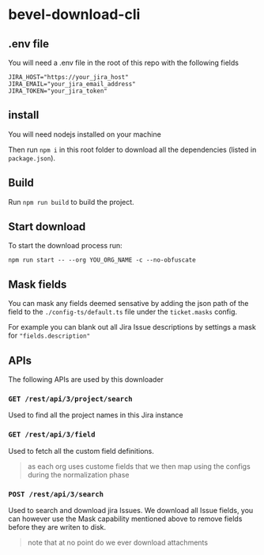# bevel-download-cli

## .env file

You will need a .env file in the root of this repo with the following fields

```
JIRA_HOST="https://your_jira_host"
JIRA_EMAIL="your_jira_email_address"
JIRA_TOKEN="your_jira_token"
```

## install

You will need nodejs installed on your machine

Then run `npm i` in this root folder to download all the dependencies (listed in `package.json`).

## Build

Run `npm run build` to build the project.

## Start download

To start the download process run:
```
npm run start -- --org YOU_ORG_NAME -c --no-obfuscate
```

## Mask fields

You can mask any fields deemed sensative by adding the json path of the field to the `./config-ts/default.ts` file under the `ticket.masks` config.

For example you can blank out all Jira Issue descriptions by settings a mask for `"fields.description"`

## APIs

The following APIs are used by this downloader

### `GET /rest/api/3/project/search`

Used to find all the project names in this Jira instance

### `GET /rest/api/3/field`

Used to fetch all the custom field definitions.

> as each org uses custome fields that we then map using the configs during the normalization phase

### `POST /rest/api/3/search`

Used to search and download jira Issues. We download all Issue fields, you can however use the Mask capability mentioned above to remove fields before they are writen to disk.

> note that at no point do we ever download attachments